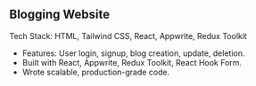 ## Blogging Website
Tech Stack: HTML, Tailwind CSS, React, Appwrite, Redux Toolkit

- Features: User login, signup, blog creation, update, deletion.
- Built with React, Appwrite, Redux Toolkit, React Hook Form.
- Wrote scalable, production-grade code.

